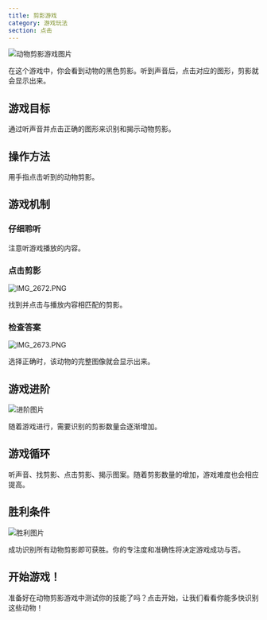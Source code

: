 ```yaml
---
title: 剪影游戏
category: 游戏玩法
section: 点击
---
```

![动物剪影游戏图片](https://help.studycat.com/hc/article_attachments/34915780007577)

在这个游戏中，你会看到动物的黑色剪影。听到声音后，点击对应的图形，剪影就会显示出来。

## 游戏目标

通过听声音并点击正确的图形来识别和揭示动物剪影。

## 操作方法

用手指点击听到的动物剪影。

## 游戏机制

### 仔细聆听

注意听游戏播放的内容。

### 点击剪影

![IMG_2672.PNG](https://help.studycat.com/hc/article_attachments/34785088097433)

找到并点击与播放内容相匹配的剪影。

### 检查答案

![IMG_2673.PNG](https://help.studycat.com/hc/article_attachments/34785088100761)

选择正确时，该动物的完整图像就会显示出来。

## 游戏进阶

![进阶图片](https://help.studycat.com/hc/article_attachments/34915749569049)

随着游戏进行，需要识别的剪影数量会逐渐增加。

## 游戏循环

听声音、找剪影、点击剪影、揭示图案。随着剪影数量的增加，游戏难度也会相应提高。

## 胜利条件

![胜利图片](https://help.studycat.com/hc/article_attachments/34915749571993)

成功识别所有动物剪影即可获胜。你的专注度和准确性将决定游戏成功与否。

## 开始游戏！

准备好在动物剪影游戏中测试你的技能了吗？点击开始，让我们看看你能多快识别这些动物！